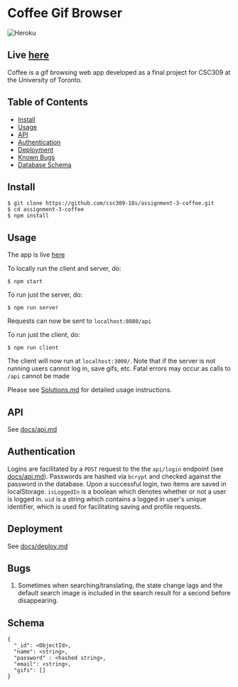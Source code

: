 # Coffee Gif Browser

![Heroku](http://heroku-badge.herokuapp.com/?app=mysterious-crag-44463&style=flat&svg=1&root=index.html)

## Live [here](https://coffee.plh.io)

Coffee is a gif browsing web app developed as a final project for CSC309 at the University of Toronto. 

## Table of Contents
- [Install](#install)
- [Usage](#usage)
- [API](#api)
- [Authentication](#authentication)
- [Deployment](#deployment)
- [Known Bugs](#bugs)
- [Database Schema](#schema)

## Install

```
$ git clone https://github.com/csc309-18s/assignment-3-coffee.git
$ cd assignment-3-coffee
$ npm install
```

## Usage

The app is live [here](https://mysterious-crag-44463.herokuapp.com/#/)

To locally run the client and server, do:
```
$ npm start
```

To run just the server, do:

```
$ npm run server
```
Requests can now be sent to `localhost:8080/api`

To run just the client, do:
```
$ npm run client
```
The client will now run at `localhost:3000/`. Note that if the server is not running
users cannot log in, save gifs, etc. Fatal errors may occur as calls to `/api` cannot be made

Please see [Solutions.md](/Solutions.md) for detailed usage instructions.

## API

See [docs/api.md](/docs/api.md)

## Authentication

Logins are facilitated by a `POST` request to the the `api/login` endpoint (see [docs/api.md](/docs/api.md)).
Passwords are hashed via `bcrypt` and checked against the password in the database.
Upon a successful login, two items are saved in localStorage. `isLoggedIn` is a boolean
which denotes whether or not a user is logged in. `uid` is a string which contains a logged in user's
unique identifier, which is used for facilitating saving and profile requests.

## Deployment

See [docs/deploy.md](/docs/deploy.md)


## Bugs

1. Sometimes when searching/translating, the state change lags and the default search image
is included in the search result for a second before disappearing.

## Schema

```
{
  "_id": <ObjectId>,
  "name": <string>,
  "password" : <hashed string>,
  "email": <string>,
  "gifs": []
}
```
